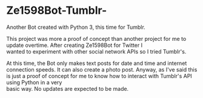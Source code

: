 # Ze1598Bot-Tumblr-
Another Bot created with Python 3, this time for Tumblr.

This project was more a proof of concept than another project for me to update overtime. After creating Ze1598Bot for Twitter I \
wanted to experiment with other social network APIs so I tried Tumblr's.

At this time, the Bot only makes text posts for date and time and internet connection speeds. It can also create a photo post.
Anyway, as I've said this is just a proof of concept for me to know how to interact with Tumblr's API using Python in a very \
basic way. No updates are expected to be made.
